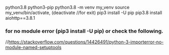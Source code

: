 python3.8 
python3-pip
python3.8 -m venv my_venv
source my_venv/bin/activate, (deactivate //for exit)
pip3 install -U pip
pip3.8 install aiohttp==3.8.1

### for no module error (pip3 install -U pip) or check the following.
//https://stackoverflow.com/questions/14426491/python-3-importerror-no-module-named-setuptools